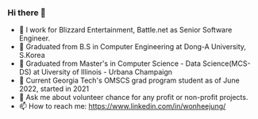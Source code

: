 ### Hi there 👋

- 🔭 I work for Blizzard Entertainment, Battle.net as Senior Software Engineer.
- 🌱 Graduated from B.S in Computer Engineering at Dong-A University, S.Korea
- 🌱 Graduated from Master's in Computer Science - Data Science(MCS-DS) at Uiversity of Illinois - Urbana Champaign
- 🌱 Current Georgia Tech's OMSCS grad program student as of June 2022, started in 2021
- 💬 Ask me about volunteer chance for any profit or non-profit projects.
- 📫 How to reach me: https://www.linkedin.com/in/wonheejung/ 


